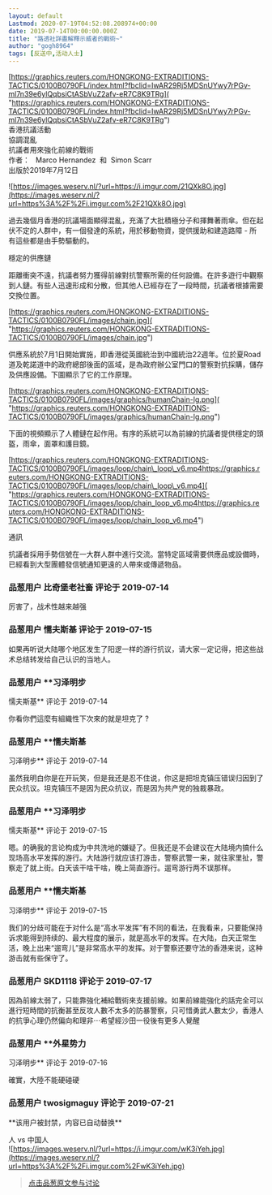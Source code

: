 ```yaml
---
layout: default
Lastmod: 2020-07-19T04:52:08.208974+00:00
date: 2019-07-14T00:00:00.000Z
title: "路透社詳盡解釋示威者的戰術~"
author: "gogh8964"
tags: [反送中,活动人士]
---
```


[https://graphics.reuters.com/HONGKONG-EXTRADITIONS-TACTICS/0100B0790FL/index.html?fbclid=IwAR29Rj5MDSnUYwy7rPGv-ml7n39e6ylQqbsiCtASbVuZ2afv-eR7C8K9TRg]( "https://graphics.reuters.com/HONGKONG-EXTRADITIONS-TACTICS/0100B0790FL/index.html?fbclid=IwAR29Rj5MDSnUYwy7rPGv-ml7n39e6ylQqbsiCtASbVuZ2afv-eR7C8K9TRg")  
香港抗議活動  
協調混亂  
抗議者用來強化前線的戰術  
作者：   Marco Hernandez  和  Simon Scarr  
出版於2019年7月12日  
  
![https://images.weserv.nl/?url=https://i.imgur.com/21QXk8O.jpg](https://images.weserv.nl/?url=https%3A%2F%2Fi.imgur.com%2F21QXk8O.jpg)  
  
過去幾個月香港的抗議場面顯得混亂，充滿了大批積極分子和揮舞著雨傘。但在起伏不定的人群中，有一個發達的系統，用於移動物資，提供援助和建造路障 - 所有這些都是由手勢驅動的。  

穩定的供應鏈

  
距離衝突不遠，抗議者努力獲得前線對抗警察所需的任何設備。在許多遊行中觀察到人鏈。有些人迅速形成和分散，但其他人已經存在了一段時間，抗議者根據需要交換位置。  
  
[https://graphics.reuters.com/HONGKONG-EXTRADITIONS-TACTICS/0100B0790FL/images/chain.jpg]( "https://graphics.reuters.com/HONGKONG-EXTRADITIONS-TACTICS/0100B0790FL/images/chain.jpg")  
  
  
供應系統於7月1日開始實施，即香港從英國統治到中國統治22週年。位於夏Road道及乾諾道中的政府總部後面的區域，是為政府辦公室門口的警察對抗採購，儲存及供應設備。下圖顯示了它的工作原理。  
  
[https://graphics.reuters.com/HONGKONG-EXTRADITIONS-TACTICS/0100B0790FL/images/graphics/humanChain-lg.png]( "https://graphics.reuters.com/HONGKONG-EXTRADITIONS-TACTICS/0100B0790FL/images/graphics/humanChain-lg.png")  
  
下面的視頻顯示了人體鏈在起作用。有序的系統可以為前線的抗議者提供穩定的頭盔，雨傘，面罩和護目鏡。  
  
[https://graphics.reuters.com/HONGKONG-EXTRADITIONS-TACTICS/0100B0790FL/images/loop/chain\_loop\_v6.mp4https://graphics.reuters.com/HONGKONG-EXTRADITIONS-TACTICS/0100B0790FL/images/loop/chain\_loop\_v6.mp4]( "https://graphics.reuters.com/HONGKONG-EXTRADITIONS-TACTICS/0100B0790FL/images/loop/chain_loop_v6.mp4https://graphics.reuters.com/HONGKONG-EXTRADITIONS-TACTICS/0100B0790FL/images/loop/chain_loop_v6.mp4")  
  
通訊  
  
抗議者採用手勢信號在一大群人群中進行交流。當特定區域需要供應品或設備時，已經看到大型團體發信號通知更遠的人帶來或傳遞物品。

            
### 品葱用户 **比奇堡老社畜** 评论于 2019-07-14
        
厉害了，战术性越来越强
        


            
### 品葱用户 **懦夫斯基** 评论于 2019-07-15
        
如果再听说大陆哪个地区发生了阳逻一样的游行抗议，请大家一定记得，把这些战术总结转发给自己认识的当地人。
        


            
### 品葱用户 **习泽明步 
懦夫斯基** 评论于 2019-07-14
        
你看你們這麼有組織性下次來的就是坦克了 ?
        


            
### 品葱用户 **懦夫斯基 
习泽明步** 评论于 2019-07-14
        
虽然我明白你是在开玩笑，但是我还是忍不住说，你这是把坦克镇压错误归因到了民众抗议。坦克镇压不是因为民众抗议，而是因为共产党的独裁暴政。
        


            
### 品葱用户 **习泽明步 
懦夫斯基** 评论于 2019-07-15
        
嗯。的确我的言论构成为中共洗地的嫌疑了。但我还是不会建议在大陆境内搞什么现场高水平发挥的游行。大陆游行就应该打游击，警察武警一来，就往家里扯，警察走了就上街。白天该干啥干啥，晚上简直游行。遛弯游行两不误那样。
        


            
### 品葱用户 **懦夫斯基 
习泽明步** 评论于 2019-07-15
        
我们的分歧可能在于对什么是“高水平发挥”有不同的看法，在我看来，只要能保持诉求能得到持续的、最大程度的展示，就是高水平的发挥。在大陆，白天正常生活，晚上出来“遛弯儿”是非常高水平的发挥。对于警察还要守法的香港来说，这种游击就有些保守了。
        


            
### 品葱用户 **SKD1118** 评论于 2019-07-17
        
因為前線太弱了，只能靠強化補給戰術來支援前線。如果前線能強化的話完全可以進行短時間的抗衡甚至反攻人數不太多的防暴警察，只可惜勇武人數太少，香港人的抗爭心理仍然偏向和理非⋯希望經沙田一役後有更多人覺醒
        


            
### 品葱用户 **外星势力 
习泽明步** 评论于 2019-07-16
        
確實，大陸不能硬碰硬
        


            
### 品葱用户 **twosigmaguy** 评论于 2019-07-21
        
\*\*该用户被封禁，内容已自动替换\*\*

人 vs 中国人  
![https://images.weserv.nl/?url=https://i.imgur.com/wK3iYeh.jpg](https://images.weserv.nl/?url=https%3A%2F%2Fi.imgur.com%2FwK3iYeh.jpg)
        






> [点击品葱原文参与讨论](https://pincong.rocks/article/2327)

